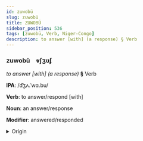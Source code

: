 ```yaml
---
id: zuwobü
slug: zuwobü
title: ZUWOBÜ
sidebar_position: 536
tags: [zuwobü, Verb, Niger-Congo]
description: to answer [with] (a response) § Verb
---
```


### zuwobü&emsp;<span kind="abugida">ⱴʃʒʋʄ</span>

*to answer [with] (a response)* **§** Verb

**IPA**: /d͡ʒʌ.ˈwɑ.bu/

**Verb**: to answer/respond [with]

**Noun**: an answer/response

**Modifier**: answered/responded

<details>
    <summary>Origin</summary>
    Swahili jawabu /d͡ʒa'wa.bu/<br/>
    <em>Niger-Congo Language Family</em>
</details>